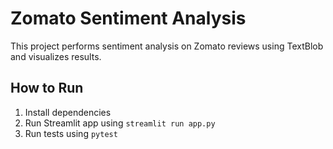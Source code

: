 # Zomato Sentiment Analysis

This project performs sentiment analysis on Zomato reviews using TextBlob and visualizes results.

## How to Run
1. Install dependencies
2. Run Streamlit app using `streamlit run app.py`
3. Run tests using `pytest`
